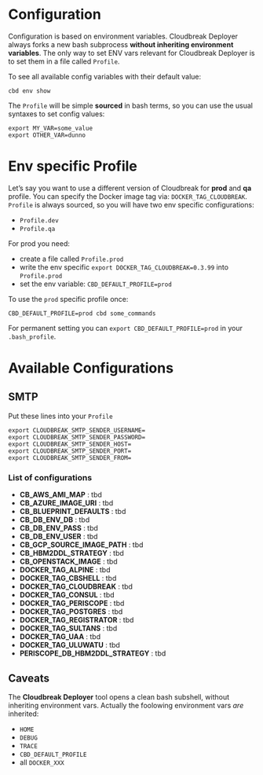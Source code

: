 # Configuration

Configuration is based on environment variables. Cloudbreak Deployer always forks a new bash subprocess **without
inheriting environment variables**. The only way to set ENV vars relevant for Cloudbreak Deployer is to set them
in a file called `Profile`.

To see all available config variables with their default value:

```
cbd env show
```

The `Profile` will be simple **sourced** in bash terms, so you can use the usual syntaxes to set config values:

```
export MY_VAR=some_value
export OTHER_VAR=dunno
```

# Env specific Profile

Let’s say you want to use a different version of Cloudbreak for **prod** and **qa** profile.
You can specify the Docker image tag via: `DOCKER_TAG_CLOUDBREAK`.
`Profile` is always sourced, so you will have two env specific configurations:
- `Profile.dev`
- `Profile.qa`

For prod you need:

- create a file called `Profile.prod`
- write the env specific `export DOCKER_TAG_CLOUDBREAK=0.3.99` into `Profile.prod`
- set the env variable: `CBD_DEFAULT_PROFILE=prod`

To use the `prod` specific profile once:
```
CBD_DEFAULT_PROFILE=prod cbd some_commands
```

For permanent setting you can `export CBD_DEFAULT_PROFILE=prod` in your `.bash_profile`.

# Available Configurations

## SMTP

Put these lines into your `Profile`
```
export CLOUDBREAK_SMTP_SENDER_USERNAME=
export CLOUDBREAK_SMTP_SENDER_PASSWORD=
export CLOUDBREAK_SMTP_SENDER_HOST=
export CLOUDBREAK_SMTP_SENDER_PORT=
export CLOUDBREAK_SMTP_SENDER_FROM=
```

### List of configurations

- **CB_AWS_AMI_MAP** : tbd 
- **CB_AZURE_IMAGE_URI** : tbd 
- **CB_BLUEPRINT_DEFAULTS** : tbd 
- **CB_DB_ENV_DB** : tbd 
- **CB_DB_ENV_PASS** : tbd 
- **CB_DB_ENV_USER** : tbd 
- **CB_GCP_SOURCE_IMAGE_PATH** : tbd 
- **CB_HBM2DDL_STRATEGY** : tbd 
- **CB_OPENSTACK_IMAGE** : tbd 
- **DOCKER_TAG_ALPINE** : tbd 
- **DOCKER_TAG_CBSHELL** : tbd 
- **DOCKER_TAG_CLOUDBREAK** : tbd 
- **DOCKER_TAG_CONSUL** : tbd 
- **DOCKER_TAG_PERISCOPE** : tbd 
- **DOCKER_TAG_POSTGRES** : tbd 
- **DOCKER_TAG_REGISTRATOR** : tbd 
- **DOCKER_TAG_SULTANS** : tbd 
- **DOCKER_TAG_UAA** : tbd 
- **DOCKER_TAG_ULUWATU** : tbd 
- **PERISCOPE_DB_HBM2DDL_STRATEGY** : tbd 

## Caveats

The **Cloudbreak Deployer** tool opens a clean bash subshell, without inheriting environment vars.
Actually the foolowing environment vars _are_ inherited: 

- `HOME`
- `DEBUG`
- `TRACE`
- `CBD_DEFAULT_PROFILE`
- all `DOCKER_XXX`


